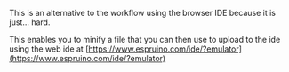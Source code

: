 This is an alternative to the workflow using the browser IDE because it is just... hard.

This enables you to minify a file that you can then use to upload to the ide using the web ide at
[https://www.espruino.com/ide/?emulator](https://www.espruino.com/ide/?emulator)
